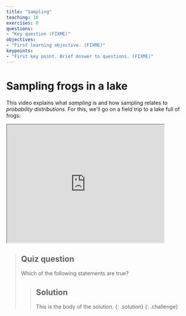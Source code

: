 ```yaml
---
title: "Sampling"
teaching: 10
exercises: 0
questions:
- "Key question (FIXME)"
objectives:
- "First learning objective. (FIXME)"
keypoints:
- "First key point. Brief Answer to questions. (FIXME)"
---
```


# Sampling frogs in a lake

This video explains what *sampling* is and how sampling relates to *probability distributions*. For this, we'll go on a field trip to a lake full of frogs:



<iframe width="420" height="315"
src="https://vimeo.com/647705308">
</iframe> 
          


> ## Quiz question
>
> Which of the following statements are true?
>
> > ## Solution
> >
> > This is the body of the solution.
> {: .solution}
{: .challenge}
